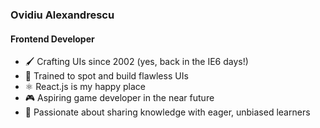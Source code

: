 ### Ovidiu Alexandrescu

#### Frontend Developer

-   🖌️ Crafting UIs since 2002 (yes, back in the IE6 days!)
-   👀 Trained to spot and build flawless UIs
-   ⚛️ React.js is my happy place
-   🎮 Aspiring game developer in the near future
-   🌱 Passionate about sharing knowledge with eager, unbiased learners
